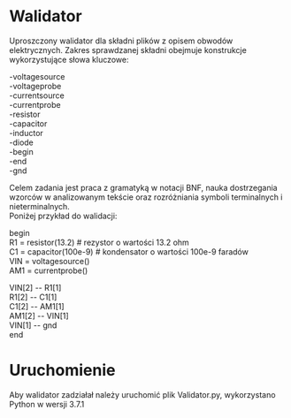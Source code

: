 # Walidator
Uproszczony walidator dla składni ﻿plików z opisem obwodów elektrycznych. Zakres sprawdzanej składni obejmuje konstrukcje wykorzystujące słowa kluczowe:  
  
-voltagesource  
-voltageprobe  
-currentsource  
-currentprobe  
-resistor  
-capacitor  
-inductor  
-diode  
-begin  
-end  
-gnd  

Celem zadania jest praca z gramatyką w notacji BNF, nauka dostrzegania wzorców w analizowanym tekście oraz rozróżniania symboli terminalnych i nieterminalnych.  
Poniżej przykład do walidacji:  
  
begin  
  R1 = resistor(13.2) # rezystor o wartości 13.2 ohm  
  C1 = capacitor(100e-9) # kondensator o wartości 100e-9 faradów  
  VIN = voltagesource()  
  AM1 = currentprobe()  

  VIN[2] -- R1[1]  
  R1[2] -- C1[1]  
  C1[2] -- AM1[1]  
  AM1[2] -- VIN[1]  
  VIN[1] -- gnd  
end  

# Uruchomienie
Aby walidator zadziałał należy uruchomić plik Validator.py, wykorzystano Python w wersji 3.7.1
